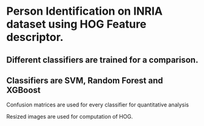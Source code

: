 # Person Identification on INRIA dataset using HOG Feature descriptor.
## Different classifiers are trained for a comparison.
## Classifiers are SVM, Random Forest and XGBoost
Confusion matrices are used for every classifier for quantitative analysis

Resized images are used for computation of HOG. 
